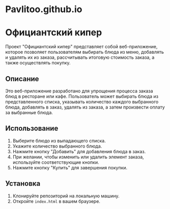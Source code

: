 # Pavlitoo.github.io
# Официантский кипер

Проект "Официантский кипер" представляет собой веб-приложение, которое позволяет пользователям выбирать блюда из меню, добавлять и удалять их из заказа, рассчитывать итоговую стоимость заказа, а также осуществлять покупку.

## Описание

Это веб-приложение разработано для упрощения процесса заказа блюд в ресторане или кафе. Пользователь может выбирать блюда из представленного списка, указывать количество каждого выбранного блюда, добавлять в заказ, удалять из заказа, а затем произвести оплату за выбранные блюда.

## Использование

1. Выберите блюдо из выпадающего списка.
2. Укажите количество выбранного блюда.
3. Нажмите кнопку "Добавить" для добавления блюда в заказ.
4. При желании, чтобы изменить или удалить элемент заказа, используйте соответствующие кнопки.
5. Нажмите кнопку "Купить" для завершения покупки.

## Установка

1. Клонируйте репозиторий на локальную машину.
2. Откройте `index.html` в вашем браузере.


